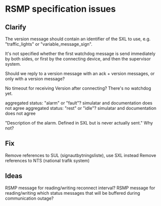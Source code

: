 
# RSMP specification issues
## Clarify
The version message should contain an identifier of the SXL to use, e.g. "traffic_lights" or "variable_message_sign".

It's not specified whether the first watchdog message is send immediately by both sides, or first by the connecting device, and then the supervisor system.

Should we reply to a version message with an ack + version messages, or only with a version message?

No timeout for receiving Version after connecting? There's no watchdog yet.

aggregated status: "alarm" or "fault"? simulatar and documentation does not agree
aggregated status: "rest" or "idle"? simulatar and documentation does not agree

"Description of the alarm. Defined in SXL but is never actually sent." Why not?

## Fix
Remove references to SUL (signautbytningsliste), use SXL instead
Remove references to NTS (national trafik system)

## Ideas
RSMP message for reading/writing reconnect interval?
RSMP message for reading/writing which status messages that will be buffered during communication outage?

